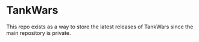 # TankWars

This repo exists as a way to store the latest releases of TankWars since the main repository is private. 
